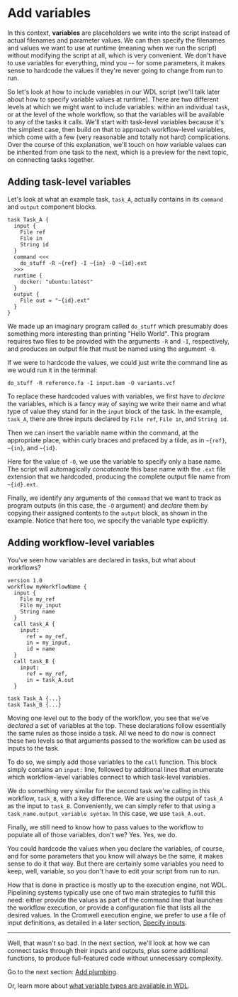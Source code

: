 # Add variables

In this context, **variables** are placeholders we write into the script instead of actual filenames and parameter values. We can then specify the filenames and values we want to use at runtime (meaning when we run the script) without modifying the script at all, which is very convenient. We don't have to use variables for everything, mind you -- for some parameters, it makes sense to hardcode the values if they're never going to change from run to run.

So let's look at how to include variables in our WDL script (we'll talk later about how to specify variable values at runtime). There are two different levels at which we might want to include variables: within an individual `task`, or at the level of the whole workflow, so that the variables will be available to any of the tasks it calls. We'll start with task-level variables because it's the simplest case, then build on that to approach workflow-level variables, which come with a few (very reasonable and totally not hard) complications. Over the course of this explanation, we'll touch on how variable values can be inherited from one task to the next, which is a preview for the next topic, on connecting tasks together.

## Adding task-level variables

Let's look at what an example task, `task_A`, actually contains in its `command` and `output` component blocks. 

```wdl
task Task_A {
  input {
    File ref
    File in
    String id
  }
  command <<<
    do_stuff -R ~{ref} -I ~{in} -O ~{id}.ext
  >>>
  runtime {
    docker: "ubuntu:latest"
  }
  output {
    File out = "~{id}.ext"
  }
}
```

We made up an imaginary program called `do_stuff` which presumably does something more interesting than printing "Hello World". This program requires two files to be provided with the arguments `-R` and `-I`, respectively, and produces an output file that must be named using the argument `-O`. 

If we were to hardcode the values, we could just write the command line as we would run it in the terminal:

```
do_stuff -R reference.fa -I input.bam -O variants.vcf
```

To replace these hardcoded values with variables, we first have to *declare* the variables, which is a fancy way of saying we write their name and what type of value they stand for in the `input` block of the task. In the example, `task_A`, there are three inputs declared by `File ref`, `File in`, and `String id`.

Then we can insert the variable name within the command, at the appropriate place, within curly braces and prefaced by a tilde, as in `~{ref}`, `~{in}`, and `~{id}`.

Here for the value of `-O`, we use the variable to specify only a base name. The script will automagically *concatenate* this base name with the `.ext` file extension that we hardcoded, producing the complete output file name from `~{id}.ext`.

Finally, we identify any arguments of the `command` that we want to track as program outputs (in this case, the `-O` argument) and *declare* them by copying their assigned contents to the `output` block, as shown in the example. Notice that here too, we specify the variable type explicitly.

## Adding workflow-level variables

You've seen how variables are declared in tasks, but what about workflows?

```wdl
version 1.0
workflow myWorkflowName {
  input {
    File my_ref
    File my_input
    String name
  }
  call task_A {
    input: 
      ref = my_ref,
      in = my_input,
      id = name     
  }
  call task_B {
    input: 
      ref = my_ref,
      in = task_A.out
  }

task Task_A {...}
task Task_B {...}
```

Moving one level out to the body of the workflow, you see that we've *declared* a set of variables at the top. These declarations follow essentially the same rules as those inside a task. All we need to do now is connect these two levels so that arguments passed to the workflow can be used as inputs to the task.

To do so, we simply add those variables to the `call` function. This block simply contains an `input:` line, followed by additional lines that enumerate which workflow-level variables connect to which task-level variables.

We do something very similar for the second task we're calling in this workflow, `task_B`, with a key difference. We are using the output of `task_A` as the input to `task_B`. Conveniently, we can simply refer to that using a `task_name.output_variable syntax`. In this case, we use `task_A.out`.

Finally, we still need to know how to pass values to the workflow to populate all of those variables, don't we? Yes. Yes, we do.

You could hardcode the values when you declare the variables, of course, and for some parameters that you know will always be the same, it makes sense to do it that way. But there are certainly some variables you need to keep, well, variable, so you don't have to edit your script from run to run.

How that is done in practice is mostly up to the execution engine, not WDL. Pipelining systems typically use one of two main strategies to fulfill this need: either provide the values as part of the command line that launches the workflow execution, or provide a configuration file that lists all the desired values. In the Cromwell execution engine, we prefer to use a file of input definitions, as detailed in a later section, [Specify inputs](./specify_inputs.md).

---

Well, that wasn't so bad. In the next section, we'll look at how we can connect tasks through their inputs and outputs, plus some additional functions, to produce full-featured code without unnecessary complexity.

Go to the next section: [Add plumbing](./add_plumbing.md).

Or, learn more about [what variable types are available in WDL](./variable_types.md).